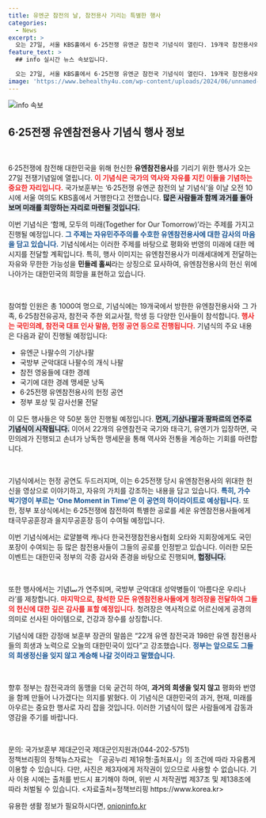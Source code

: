 ```yaml
---
title: 유엔군 참전의 날, 참전용사 기리는 특별한 행사
categories:
  - News
excerpt: >
  오는 27일, 서울 KBS홀에서 6·25전쟁 유엔군 참전국 기념식이 열린다. 19개국 참전용사와 국민이 모여 자유와 평화를 기리는 특별한 시간이 펼쳐진다. 역사 속 영웅들에 대한 존경과 감사의 메시지를 놓치지 마세요!
feature_text: >
  ## info 실시간 뉴스 속보입니다.

  오는 27일, 서울 KBS홀에서 6·25전쟁 유엔군 참전국 기념식이 열린다. 19개국 참전용사와 국민이 모여 자유와 평화를 기리는 특별한 시간이 펼쳐진다. 역사 속 영웅들에 대한 존경과 감사의 메시지를 놓치지 마세요!
image: 'https://www.behealthy4u.com/wp-content/uploads/2024/06/unnamed-file.png'
---
```


<p><img src="https://www.behealthy4u.com/wp-content/uploads/2024/06/unnamed-file.png" alt="info 속보" /></p>

<h2 data-ke-size="size26">6·25전쟁 유엔참전용사 기념식 행사 정보</h2>

<p data-ke-size="size16">&nbsp;</p>

<p>6·25전쟁에 참전해 대한민국을 위해 헌신한 <b>유엔참전용사</b>를 기리기 위한 행사가 오는 27일 전쟁기념일에 열립니다. <b><span style="color: #ee2323;">이 기념식은 국가의 역사와 자유를 지킨 이들을 기념하는 중요한 자리입니다.</span></b> 국가보훈부는 ‘6·25전쟁 유엔군 참전의 날 기념식’을 이날 오전 10시에 서울 여의도 KBS홀에서 거행한다고 전했습니다. <b><span style="background-color: #21538527;">많은 사람들과 함께 과거를 돌아보며 미래를 희망하는 자리로 마련될 것입니다.</span></b></p>

<p>이번 기념식은 ‘함께, 모두의 미래(Together for Our Tomorrow)’라는 주제를 가지고 진행될 예정입니다. <b><span style="color: #1a5490;">그 주제는 자유민주주의를 수호한 유엔참전용사에 대한 감사의 마음을 담고 있습니다.</span></b> 기념식에서는 이러한 주제를 바탕으로 평화와 번영의 미래에 대한 메시지를 전달할 계획입니다. 특히, 행사 이미지는 유엔참전용사가 미래세대에게 전달하는 자유와 무한한 가능성을 <b>민들레 홀씨</b>라는 상징으로 묘사하여, 유엔참전용사의 헌신 위에 나아가는 대한민국의 희망을 표현하고 있습니다.</p>

<p data-ke-size="size16">&nbsp;</p>

<p>참여할 인원은 총 1000여 명으로, 기념식에는 19개국에서 방한한 유엔참전용사와 그 가족, 6·25참전유공자, 참전국 주한 외교사절, 학생 등 다양한 인사들이 참석합니다. <b><span style="color: #ee2323;">행사는 국민의례, 참전국 대표 인사 말씀, 헌정 공연 등으로 진행됩니다.</span></b> 기념식의 주요 내용은 다음과 같이 진행될 예정입니다:</p>

<ul>
  <li>유엔군 나팔수의 기상나팔</li>
  <li>국방부 군악대대 나팔수의 개식 나팔</li>
  <li>참전 영웅들에 대한 경례</li>
  <li>국기에 대한 경례 맹세문 낭독</li>
  <li>6·25전쟁 유엔참전용사의 헌정 공연</li>
  <li>정부 포상 및 감사선물 전달</li>
</ul>

<p>이 모든 행사들은 약 50분 동안 진행될 예정입니다. <b><span style="background-color: #21538527;"> 먼저, 기상나팔과 팡파르의 연주로 기념식이 시작됩니다.</span></b> 이어서 22개의 유엔참전국 국기와 태극기, 유엔기가 입장하면, 국민의례가 진행되고 손녀가 낭독한 맹세문을 통해 역사와 전통을 계승하는 기회를 마련합니다.</p>

<p data-ke-size="size16">&nbsp;</p>

<p>기념식에서는 헌정 공연도 두드러지며, 이는 6·25전쟁 당시 유엔참전용사의 위대한 헌신을 영상으로 이야기하고, 자유의 가치를 강조하는 내용을 담고 있습니다. <b><span style="color: #1a5490;">특히, 가수 박기영이 부르는 ‘One Moment in Time’은 이 공연의 하이라이트로 예상됩니다.</span></b> 또한, 정부 포상식에서는 6·25전쟁에 참전하여 특별한 공로를 세운 유엔참전용사들에게 태극무공훈장과 을지무공훈장 등이 수여될 예정입니다.</p>

<p>이번 기념식에서는 로얄블랙 캐나다 한국전쟁참전용사협회 오타와 지회장에게도 국민포장이 수여되는 등 많은 참전용사들이 그들의 공로를 인정받고 있습니다. 이러한 모든 이벤트는 대한민국 정부의 각종 감사와 존경을 바탕으로 진행되며, <b><span style="background-color: #21538527;">헙정니다.</span></b></p>

<p data-ke-size="size16">&nbsp;</p>

<p>또한 행사에서는 기념سا가 연주되며, 국방부 군악대대 성악병들이 ‘아름다운 우리나라’를 제창합니다. <b><span style="color: #ee2323;">마지막으로, 참석한 모든 유엔참전용사들에게 청려장을 전달하여 그들의 헌신에 대한 깊은 감사를 표할 예정입니다.</span></b> 청려장은 역사적으로 어르신에게 공경의 의미로 선사된 아이템으로, 건강과 장수를 상징합니다.</p>

<p>기념식에 대한 강정애 보훈부 장관의 말씀은 “22개 유엔 참전국과 198만 유엔 참전용사들의 희생과 노력으로 오늘의 대한민국이 있다”고 강조했습니다. <b><span style="color: #1a5490;">정부는 앞으로도 그들의 희생정신을 잊지 않고 계승해 나갈 것이라고 말했습니다.</span></b> </p>

<p data-ke-size="size16">&nbsp;</p>

<p>향후 정부는 참전국과의 동맹을 더욱 굳건히 하여, <b>과거의 희생을 잊지 않고</b> 평화와 번영을 함께 만들어 나가겠다는 의지를 밝혔다. 이 기념식은 대한민국의 과거, 현재, 미래를 아우르는 중요한 행사로 자리 잡을 것입니다. 이러한 기념식이 많은 사람들에게 감동과 영감을 주기를 바랍니다. </p>

<p data-ke-size="size16">&nbsp;</p>

<p>문의: 국가보훈부 제대군인국 제대군인지원과(044-202-5751)<br>
정책브리핑의 정책뉴스자료는 「공공누리 제1유형:출처표시」의 조건에 따라 자유롭게 이용할 수 있습니다. 다만, 사진은 제3자에게 저작권이 있으므로 사용할 수 없습니다. 기사 이용 시에는 출처를 반드시 표기해야 하며, 위반 시 저작권법 제37조 및 제138조에 따라 처벌될 수 있습니다. &lt;자료출처=정책브리핑 https://www.korea.kr></p>
유용한 생활 정보가 필요하시다면, <a href="https://onioninfo.kr" rel="dofollow">onioninfo.kr</a>


